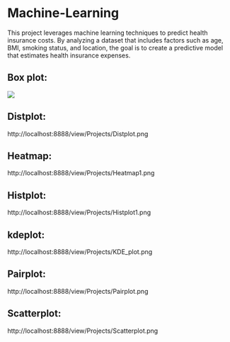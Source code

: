# Machine-Learning
This project leverages machine learning techniques to predict health insurance costs. By analyzing a dataset that includes factors such as age, BMI, smoking status, and location, the goal is to create a predictive model that estimates health insurance expenses. 
## Box plot:
![](http://localhost:8888/view/Projects/Box_plot.png)
## Distplot:

http://localhost:8888/view/Projects/Distplot.png
## Heatmap:
http://localhost:8888/view/Projects/Heatmap1.png
## Histplot:
http://localhost:8888/view/Projects/Histplot1.png
## kdeplot:
http://localhost:8888/view/Projects/KDE_plot.png
## Pairplot:
http://localhost:8888/view/Projects/Pairplot.png
## Scatterplot:
http://localhost:8888/view/Projects/Scatterplot.png
